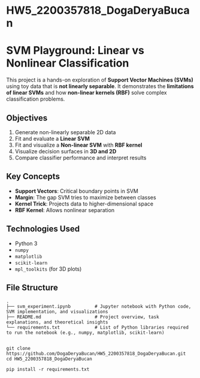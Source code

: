# HW5_2200357818_DogaDeryaBucan

# SVM Playground: Linear vs Nonlinear Classification

This project is a hands-on exploration of **Support Vector Machines (SVMs)** using toy data that is **not linearly separable**. It demonstrates the **limitations of linear SVMs** and how **non-linear kernels (RBF)** solve complex classification problems.

## Objectives

1. Generate non-linearly separable 2D data
2. Fit and evaluate a **Linear SVM**
3. Fit and visualize a **Non-linear SVM** with **RBF kernel**
4. Visualize decision surfaces in **3D and 2D**
5. Compare classifier performance and interpret results


##  Key Concepts

- **Support Vectors**: Critical boundary points in SVM
- **Margin**: The gap SVM tries to maximize between classes
- **Kernel Trick**: Projects data to higher-dimensional space
- **RBF Kernel**: Allows nonlinear separation

## Technologies Used

- Python 3
- `numpy`
- `matplotlib`
- `scikit-learn`
- `mpl_toolkits` (for 3D plots)

## File Structure

```text
.
├── svm_experiment.ipynb         # Jupyter notebook with Python code, SVM implementation, and visualizations
├── README.md                    # Project overview, task explanations, and theoretical insights
└── requirements.txt             # List of Python libraries required to run the notebook (e.g., numpy, matplotlib, scikit-learn)


git clone https://github.com/DogaDeryaBucan/HW5_2200357818_DogaDeryaBucan.git
cd HW5_2200357818_DogaDeryaBucan

pip install -r requirements.txt




